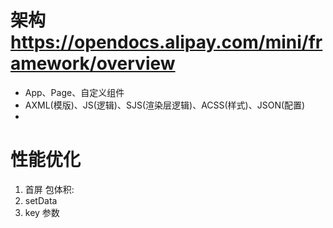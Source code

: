 # 架构 https://opendocs.alipay.com/mini/framework/overview
- App、Page、自定义组件
- AXML(模版)、JS(逻辑)、SJS(渲染层逻辑)、ACSS(样式)、JSON(配置)
- 

# 性能优化
1. 首屏
  包体积: 
2. setData
3. key 参数
